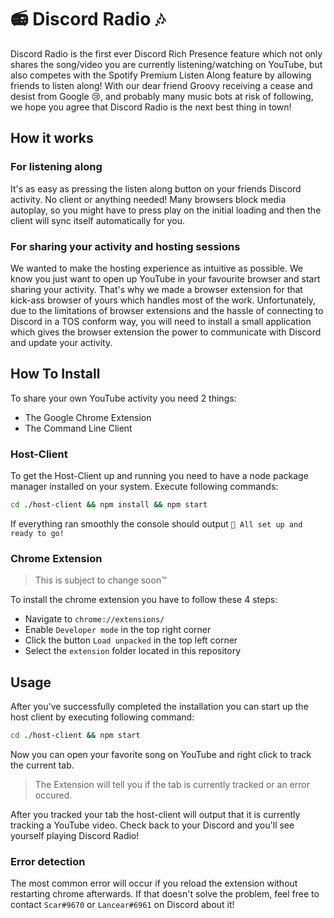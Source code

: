 # 📻 Discord Radio 🎶
Discord Radio is the first ever Discord Rich Presence feature which not only shares the song/video you are currently listening/watching on YouTube, but also competes with the Spotify Premium Listen Along feature by allowing friends to listen along!
With our dear friend Groovy receiving a cease and desist from Google 😢, and probably many music bots at risk of following, we hope you agree that Discord Radio is the next best thing in town!

## How it works
### For listening along
It's as easy as pressing the listen along button on your friends Discord activity. No client or anything needed!
Many browsers block media autoplay, so you might have to press play on the initial loading and then the client will sync itself automatically for you.

### For sharing your activity and hosting sessions
We wanted to make the hosting experience as intuitive as possible. We know you just want to open up YouTube in your favourite browser and start sharing your activity.
That's why we made a browser extension for that kick-ass browser of yours which handles most of the work. Unfortunately, due to the limitations of browser extensions and the hassle of connecting to Discord in a TOS conform way, you will need to install a small application which gives the browser extension the power to communicate with Discord and update your activity.

## How To Install
To share your own YouTube activity you need 2 things:
  * The Google Chrome Extension
  * The Command Line Client

### Host-Client
To get the Host-Client up and running you need to have a node package manager installed on your system.
Execute following commands:
```bash
cd ./host-client && npm install && npm start
```

If everything ran smoothly the console should output `🎉 All set up and ready to go!`

### Chrome Extension
> This is subject to change soon™

To install the chrome extension you have to follow these 4 steps:
* Navigate to `chrome://extensions/`
* Enable `Developer mode` in the top right corner
* Click the button `Load unpacked` in the top left corner
* Select the `extension` folder located in this repository

## Usage
After you've successfully completed the installation you can start up the host client by executing following command:
```bash
cd ./host-client && npm start
```

Now you can open your favorite song on YouTube and right click to track the current tab.
> The Extension will tell you if the tab is currently tracked or an error occured.

After you tracked your tab the host-client will output that it is currently tracking a YouTube video.
Check back to your Discord and you'll see yourself playing Discord Radio!

### Error detection
The most common error will occur if you reload the extension without restarting chrome afterwards.
If that doesn't solve the problem, feel free to contact `Scar#9670` or `Lancear#6961` on Discord about it!
